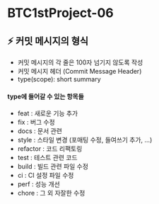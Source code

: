 # BTC1stProject-06

## ⚡ 커밋 메시지의 형식
- 커밋 메시지의 각 줄은 100자 넘기지 않도록 작성
- 커밋 메시지 헤더 (Commit Message Header)
- type(scope): short summary

#### type에 들어갈 수 있는 항목들
- feat : 새로운 기능 추가
- fix : 버그 수정
- docs : 문서 관련
- style : 스타일 변경 (포매팅 수정, 들여쓰기 추가, …)
- refactor : 코드 리팩토링
- test : 테스트 관련 코드
- build : 빌드 관련 파일 수정
- ci : CI 설정 파일 수정
- perf : 성능 개선
- chore : 그 외 자잘한 수정
